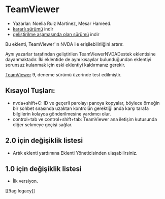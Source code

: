 # TeamViewer #

*	Yazarlar: Noelia Ruiz Martinez, Mesar Hameed.
*	[kararlı sürümü][1] indir
*	[geliştirilme aşamasında olan sürümü][1] indir

Bu eklenti, TeamViewer'ın NVDA ile erişilebilirliğini artırır.

Aynı yazarlar tarafından geliştirilen TeamViewerNVDADestek eklentisine
dayanmaktadır. İki eklentide de aynı kısayılar bulunduğundan  eklentiyi
sorunsuz kulanmak için eski eklentiyi kaldırmanız gerekir.

[TeamViewer][3] 9, deneme sürümü üzerinde test edilmiştir.

## Kısayol Tuşları: ##

*	nvda+shift+C: ID ve geçerli parolayı panoya kopyalar, böylece örneğin bir
  sohbet sırasında uzaktan kontrolün gerektiği anda karşı tarafa bilgilerin
  kolayca gönderilmesine yardımcı olur. 
*	control+tab ve control+shift+tab: TeamViewer ana iletişim kutusunda diğer
  sekmeye geçişi sağlar.

## 2.0 için değişiklik listesi ##
*	 Artık eklenti yardımına Eklenti Yöneticisinden ulaşabilirsiniz.

## 1.0 için değişiklik listesi ##
*	 İlk versiyon.

[[!tag legacy]]

[1]: https://www.nvaccess.org/addonStore/legacy?file=tv

[2]: https://www.nvaccess.org/addonStore/legacy?file=tv-dev

[3]: https://www.teamviewer.com
